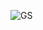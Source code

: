 ![GS](https://github.com/DESHAN-COORAY/GasBookingSystem-JavaProject/assets/97680258/330bbaff-94a9-435a-ae78-0ba7574ee9c8)

